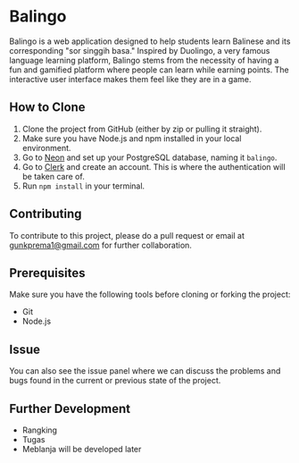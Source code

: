 # Balingo

Balingo is a web application designed to help students learn Balinese and its corresponding "sor singgih basa." Inspired by Duolingo, a very famous language learning platform, Balingo stems from the necessity of having a fun and gamified platform where people can learn while earning points. The interactive user interface makes them feel like they are in a game.

## How to Clone

1. Clone the project from GitHub (either by zip or pulling it straight).
2. Make sure you have Node.js and npm installed in your local environment.
3. Go to [Neon](https://neon.tech) and set up your PostgreSQL database, naming it `balingo`.
4. Go to [Clerk](https://clerk.com) and create an account. This is where the authentication will be taken care of.
5. Run `npm install` in your terminal.

## Contributing

To contribute to this project, please do a pull request or email at [gunkprema1@gmail.com](mailto:gunkprema1@gmail.com) for further collaboration.

## Prerequisites

Make sure you have the following tools before cloning or forking the project:

- Git
- Node.js

## Issue
You can also see the issue panel where we can discuss the problems and bugs found in the current or previous state of the project.

## Further Development

- Rangking
- Tugas
- Meblanja
will be developed later

